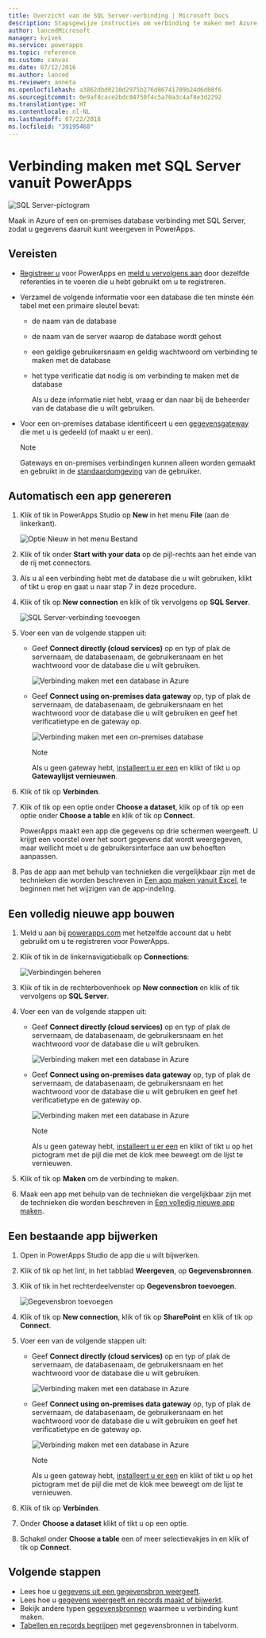 ```yaml
---
title: Overzicht van de SQL Server-verbinding | Microsoft Docs
description: Stapsgewijze instructies om verbinding te maken met Azure SQL of een on-premises SQL Server-database
author: lancedMicrosoft
manager: kvivek
ms.service: powerapps
ms.topic: reference
ms.custom: canvas
ms.date: 07/12/2016
ms.author: lanced
ms.reviewer: anneta
ms.openlocfilehash: a3862dbd0210d2975b276d86741709b24d6d08f6
ms.sourcegitcommit: 0e9af8cace2bdc04750f4c5a70a3c4af8e3d2292
ms.translationtype: HT
ms.contentlocale: nl-NL
ms.lasthandoff: 07/22/2018
ms.locfileid: "39195468"
---
```

# <a name="connect-to-sql-server-from-powerapps"></a>Verbinding maken met SQL Server vanuit PowerApps
![SQL Server-pictogram](./media/connection-azure-sqldatabase/sqlicon.png)

Maak in Azure of een on-premises database verbinding met SQL Server, zodat u gegevens daaruit kunt weergeven in PowerApps.

## <a name="prerequisites"></a>Vereisten

* [Registreer u](../../signup-for-powerapps.md) voor PowerApps en [meld u vervolgens aan](http://web.powerapps.com?utm_source=padocs&utm_medium=linkinadoc&utm_campaign=referralsfromdoc) door dezelfde referenties in te voeren die u hebt gebruikt om u te registreren.
* Verzamel de volgende informatie voor een database die ten minste één tabel met een primaire sleutel bevat:
  
  * de naam van de database
  * de naam van de server waarop de database wordt gehost
  * een geldige gebruikersnaam en geldig wachtwoord om verbinding te maken met de database
  * het type verificatie dat nodig is om verbinding te maken met de database
    
    Als u deze informatie niet hebt, vraag er dan naar bij de beheerder van de database die u wilt gebruiken.
* Voor een on-premises database identificeert u een [gegevensgateway](../gateway-management.md) die met u is gedeeld (of maakt u er een).
  
    > [!NOTE]
  > Gateways en on-premises verbindingen kunnen alleen worden gemaakt en gebruikt in de [standaardomgeving](../working-with-environments.md) van de gebruiker.

## <a name="generate-an-app-automatically"></a>Automatisch een app genereren
1. Klik of tik in PowerApps Studio op **New** in het menu **File** (aan de linkerkant).
   
    ![Optie Nieuw in het menu Bestand](./media/connection-azure-sqldatabase/file-new.png)
2. Klik of tik onder **Start with your data** op de pijl-rechts aan het einde van de rij met connectors.
3. Als u al een verbinding hebt met de database die u wilt gebruiken, klikt of tikt u erop en gaat u naar stap 7 in deze procedure.
4. Klik of tik op **New connection** en klik of tik vervolgens op **SQL Server**.
   
    ![SQL Server-verbinding toevoegen](./media/connection-azure-sqldatabase/add-sql-connection.png)
5. Voer een van de volgende stappen uit:
   
   * Geef **Connect directly (cloud services)** op en typ of plak de servernaam, de databasenaam, de gebruikersnaam en het wachtwoord voor de database die u wilt gebruiken.
     
       ![Verbinding maken met een database in Azure](./media/connection-azure-sqldatabase/connect-azure.png)
   * Geef **Connect using on-premises data gateway** op, typ of plak de servernaam, de databasenaam, de gebruikersnaam en het wachtwoord voor de database die u wilt gebruiken en geef het verificatietype en de gateway op.
     
       ![Verbinding maken met een on-premises database](./media/connection-azure-sqldatabase/connect-onprem.png)
     
       > [!NOTE]
     > Als u geen gateway hebt, [installeert u er een](../gateway-reference.md) en klikt of tikt u op **Gatewaylijst vernieuwen**.
6. Klik of tik op **Verbinden**.
7. Klik of tik op een optie onder **Choose a dataset**, klik op of tik op een optie onder **Choose a table** en klik of tik op **Connect**.
   
    PowerApps maakt een app die gegevens op drie schermen weergeeft. U krijgt een voorstel over het soort gegevens dat wordt weergegeven, maar wellicht moet u de gebruikersinterface aan uw behoeften aanpassen.
8. Pas de app aan met behulp van technieken die vergelijkbaar zijn met de technieken die worden beschreven in [Een app maken vanuit Excel](../get-started-create-from-data.md), te beginnen met het wijzigen van de app-indeling.

## <a name="build-an-app-from-scratch"></a>Een volledig nieuwe app bouwen
1. Meld u aan bij [powerapps.com](https://web.powerapps.com?utm_source=padocs&utm_medium=linkinadoc&utm_campaign=referralsfromdoc) met hetzelfde account dat u hebt gebruikt om u te registreren voor PowerApps.
2. Klik of tik in de linkernavigatiebalk op **Connections**:  
   
    ![Verbindingen beheren](./media/connection-azure-sqldatabase/manage-connections.png)
3. Klik of tik in de rechterbovenhoek op **New connection** en klik of tik vervolgens op **SQL Server**.
4. Voer een van de volgende stappen uit:
   
   * Geef **Connect directly (cloud services)** op en typ of plak de servernaam, de databasenaam, de gebruikersnaam en het wachtwoord voor de database die u wilt gebruiken.
     
       ![Verbinding maken met een database in Azure](./media/connection-azure-sqldatabase/connect-azure-portal.png)
   * Geef **Connect using on-premises data gateway** op, typ of plak de servernaam, de databasenaam, de gebruikersnaam en het wachtwoord voor de database die u wilt gebruiken en geef het verificatietype en de gateway op.
     
       ![Verbinding maken met een database in Azure](./media/connection-azure-sqldatabase/connect-onprem-portal.png)
     
       > [!NOTE]
     > Als u geen gateway hebt, [installeert u er een](../gateway-reference.md) en klikt of tikt u op het pictogram met de pijl die met de klok mee beweegt om de lijst te vernieuwen.
5. Klik of tik op **Maken** om de verbinding te maken.
6. Maak een app met behulp van de technieken die vergelijkbaar zijn met de technieken die worden beschreven in [Een volledig nieuwe app maken](../get-started-create-from-blank.md).

## <a name="update-an-existing-app"></a>Een bestaande app bijwerken
1. Open in PowerApps Studio de app die u wilt bijwerken.
2. Klik of tik op het lint, in het tabblad **Weergeven**, op **Gegevensbronnen**.
3. Klik of tik in het rechterdeelvenster op **Gegevensbron toevoegen**.
   
    ![Gegevensbron toevoegen](./media/connection-azure-sqldatabase/add-data-source.png)
4. Klik of tik op **New connection**, klik of tik op **SharePoint** en klik of tik op **Connect**.
5. Voer een van de volgende stappen uit:
   
   * Geef **Connect directly (cloud services)** op en typ of plak de servernaam, de databasenaam, de gebruikersnaam en het wachtwoord voor de database die u wilt gebruiken.
     
       ![Verbinding maken met een database in Azure](./media/connection-azure-sqldatabase/connect-azure-fromblank.png)
   * Geef **Connect using on-premises data gateway** op, typ of plak de servernaam, de databasenaam, de gebruikersnaam en het wachtwoord voor de database die u wilt gebruiken en geef het verificatietype en de gateway op.
     
       ![Verbinding maken met een database in Azure](./media/connection-azure-sqldatabase/connect-onprem-fromblank.png)
     
       > [!NOTE]
     > Als u geen gateway hebt, [installeert u er een](../gateway-reference.md) en klikt of tikt u op het pictogram met de pijl die met de klok mee beweegt om de lijst te vernieuwen.
6. Klik of tik op **Verbinden**.
7. Onder **Choose a dataset** klikt of tikt u op een optie.
8. Schakel onder **Choose a table** een of meer selectievakjes in en klik of tik op **Connect**.

## <a name="next-steps"></a>Volgende stappen
* Lees hoe u [gegevens uit een gegevensbron weergeeft](../add-gallery.md).
* Lees hoe u [gegevens weergeeft en records maakt of bijwerkt](../add-form.md).
* Bekijk andere typen [gegevensbronnen](../connections-list.md) waarmee u verbinding kunt maken.  
* [Tabellen en records begrijpen](../working-with-tables.md) met gegevensbronnen in tabelvorm.

<!--NotAvailableYet
## View the available functions ##
This connection includes the following functions:

| Function Name |  Description |
| --- | --- |
|[GetItems](connection-azure-sqldatabase.md#getitems) | Retrieves rows from a SQL table |
|[PostItem](connection-azure-sqldatabase.md#postitem) | Inserts a new row into a SQL table |
|[GetItem](connection-azure-sqldatabase.md#getitem) | Retrieves a single row from a SQL table |
|[DeleteItem](connection-azure-sqldatabase.md#deleteitem) | Deletes a row from a SQL table |
|[PatchItem](connection-azure-sqldatabase.md#patchitem) | Updates an existing row in a SQL table |
|[GetTables](connection-azure-sqldatabase.md#gettables) | Retrieves tables from a SQL database |

### GetItems
Get rows: Retrieves rows from a SQL table

#### Input properties

| Name| Data Type|Required|Description|
| ---|---|---|---|
|table|string|yes|Name of SQL table|
|$skip|integer|no|Number of entries to skip (default = 0)|
|$top|integer|no|Maximum number of entries to retrieve (default = 256)|
|$filter|string|no|An ODATA filter query to restrict the number of entries|
|$orderby|string|no|An ODATA orderBy query for specifying the order of entries|

### PostItem
Insert row: Inserts a new row into a SQL table

#### Input properties

| Name| Data Type|Required|Description|
| ---|---|---|---|
|table|string|yes|Name of SQL table|
|item| |yes|Row to insert into the specified table in SQL|

#### Output properties

| Property Name | Data Type | Required | Description |
|---|---|---|---|
|value|array|No | |


### GetItem
Get row: Retrieves a single row from a SQL table

#### Input properties

| Name| Data Type|Required|Description|
| ---|---|---|---|
|table|string|yes|Name of SQL table|
|id|string|yes|Unique identifier of the row to retrieve|

#### Output properties

| Property Name | Data Type | Required | Description |
|---|---|---|---|
|ItemInternalId|string|No | |


### DeleteItem
Delete row: Deletes a row from a SQL table

#### Input properties

| Name| Data Type|Required|Description|
| ---|---|---|---|
|table|string|yes|Name of SQL table|
|id|string|yes|Unique identifier of the row to delete|

#### Output properties
None.

### PatchItem
Update row: Updates an existing row in a SQL table

#### Input properties

| Name| Data Type|Required|Description|
| ---|---|---|---|
|table|string|yes|Name of SQL table|
|id|string|yes|Unique identifier of the row to update|
|item| |yes|Row with updated values|

#### Output properties

| Property Name | Data Type | Required | Description |
|---|---|---|---|
|ItemInternalId|string|No | &nbsp; |


### GetTables
Get tables: Retrieves tables from a SQL database

#### Input properties
None.

#### Output properties

| Property Name | Data Type | Required | Description |
|---|---|---|---|
|value|array|No | Can output the Name and DisplayName properties |

### ExecuteProcedure
Execute stored procedure: Executes a stored procedure in SQL

#### Input properties

| Name| Data Type|Required|Description|
| ---|---|---|---|
|procedure|string|yes|Procedure name|
|parameters| |yes|Input parameters|

#### Output properties
Result of the stored procedure execution.

| Property Name | Data Type | Required | Description |
|---|---|---|---|
|OutputParameters|object|No | Output parameter values |
|ReturnCode|integer|No | Return code of a procedure |
|ResultSets|object|No | Result sets|

-->

